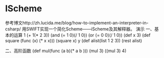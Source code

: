 IScheme
=======
参考博文http://zh.lucida.me/blog/how-to-implement-an-interpreter-in-csharp/
用SWIFT实现一个简化Scheme——iScheme及其解释器。
演示
一、基本的运算
1
(+ 1(* 2 3))
(and (= 1 0)(/ 1 0))
(or (= 0 0)(/ 1 0))
(def x 3)
(def square (func (x) (* x x)))
(square x)
y
(def alist(list 1 2 3))
(rest alist)

二、高阶函数
(def mul(func (a b)(* a b )))
(mul 3)
((mul 3) 4)

